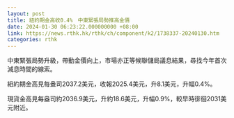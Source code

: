 ```yaml
---
layout: post
title: 紐約期金高收0.4%　中東緊張局勢推高金價
date: 2024-01-30 06:23:22.000000000 +08:00
link: https://news.rthk.hk/rthk/ch/component/k2/1738337-20240130.htm
categories: rthk
---
```


中東緊張局勢升級，帶動金價向上，市場亦正等候聯儲局議息結果，尋找今年首次減息時間的線索。

紐約期金高見每盎司2037.2美元，收報2025.4美元，升8.1美元，升幅0.4%。

現貨金高見每盎司約2036.9美元，升約18.6美元，升幅0.9%，較早時徘徊2031美元附近。
